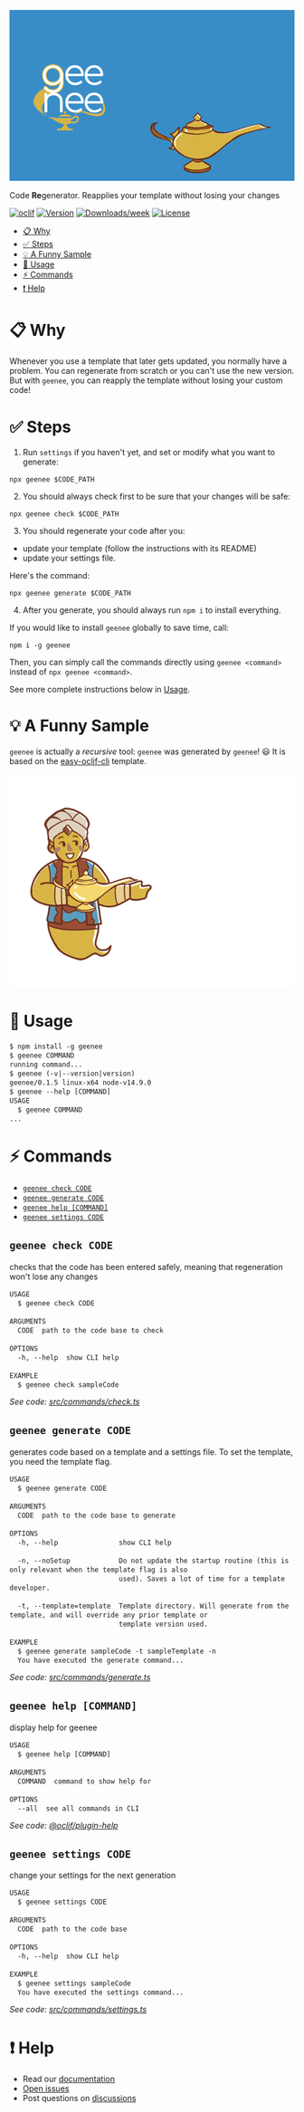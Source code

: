 
[//]: # ( ns__file unit: standard, comp: README.md )

[//]: # ( ns__custom_start beginning )

[//]: # ( ns__custom_end beginning )

[//]: # ( ns__start_section intro )

[//]: # ( ns__custom_start description )

[//]: # ( ns__custom_end description )

[//]: # ( ns__custom_start afterDescription )
![geenee logo and video](src/custom/images/GEENEE-GIF-7.gif)

Code **Re**generator.  Reapplies your template without losing your changes

[//]: # ( ns__custom_end afterDescription )

[//]: # ( ns__custom_start badges )

[//]: # ( ns__start_section usageSection )

[![oclif](https://img.shields.io/badge/cli-oclif-brightgreen.svg)](https://oclif.io)
[![Version](https://img.shields.io/npm/v/geenee.svg)](https://npmjs.org/package/geenee)
[![Downloads/week](https://img.shields.io/npm/dw/geenee.svg)](https://npmjs.org/package/geenee)
[![License](https://img.shields.io/npm/l/geenee.svg)](https://github.com/YizYah/geenee/blob/master/package.json)

[//]: # ( ns__custom_end badges )

[//]: # ( ns__end_section intro )


[//]: # ( ns__custom_start beforeToc )

[//]: # ( ns__custom_end beforeToc )

[//]: # ( ns__custom_start toc )
<!-- toc -->
* [:clipboard: Why](#clipboard-why)
* [:white_check_mark: Steps](#white_check_mark-steps)
* [:bulb: A Funny Sample](#bulb-a-funny-sample)
* [:wrench: Usage](#wrench-usage)
* [:zap: Commands](#zap-commands)
* [:heavy_exclamation_mark: Help](#heavy_exclamation_mark-help)
<!-- tocstop -->

[//]: # ( ns__custom_end toc )

[//]: # ( ns__custom_start usage )
# :clipboard: Why
Whenever you use a template that later gets updated, you normally have a problem.  You can regenerate from scratch or you can't use the new version.  But with `geenee`, you can reapply the template without losing your custom code!

# :white_check_mark: Steps
1. Run `settings` if you haven't yet, and set or modify what you want to generate:
```
npx geenee $CODE_PATH
```

2. You should always check first to be sure that your changes will be safe:
```
npx geenee check $CODE_PATH
```

3. You should regenerate your code after you:
* update your template (follow the instructions with its README)
* update your settings file.

Here's the command:
  ```
  npx geenee generate $CODE_PATH
  ```

4. After you generate, you should always run `npm i` to install everything.


If you would like to install `geenee` globally to save time, call:
```
npm i -g geenee
```
Then, you can simply call the commands directly using `geenee <command>` instead of `npx geenee <command>`.

See more complete instructions below in [Usage](#usage).

# :bulb: A Funny Sample

`geenee` is actually a *recursive* tool: `geenee` was generated by `geenee`! :smiley: It is based on the [easy-oclif-cli](https://www.npmjs.com/package/easy-oclif-cli) template.

![geenee sample](src/custom/images/geenee-funnysample.gif)


# :wrench: Usage

<!-- usage -->
```sh-session
$ npm install -g geenee
$ geenee COMMAND
running command...
$ geenee (-v|--version|version)
geenee/0.1.5 linux-x64 node-v14.9.0
$ geenee --help [COMMAND]
USAGE
  $ geenee COMMAND
...
```
<!-- usagestop -->

[//]: # ( ns__custom_end usage )

[//]: # ( ns__end_section usageSection )


[//]: # ( ns__start_section commandsSection )
# :zap: Commands


[//]: # ( ns__custom_start commands )
<!-- commands -->
* [`geenee check CODE`](#geenee-check-code)
* [`geenee generate CODE`](#geenee-generate-code)
* [`geenee help [COMMAND]`](#geenee-help-command)
* [`geenee settings CODE`](#geenee-settings-code)

## `geenee check CODE`

checks that the code has been entered safely, meaning that regeneration won't lose any changes

```
USAGE
  $ geenee check CODE

ARGUMENTS
  CODE  path to the code base to check

OPTIONS
  -h, --help  show CLI help

EXAMPLE
  $ geenee check sampleCode
```

_See code: [src/commands/check.ts](https://github.com/YizYah/geenee/blob/v0.1.5/src/commands/check.ts)_

## `geenee generate CODE`

generates code based on a template and a settings file. To set the template, you need the template flag.

```
USAGE
  $ geenee generate CODE

ARGUMENTS
  CODE  path to the code base to generate

OPTIONS
  -h, --help               show CLI help

  -n, --noSetup            Do not update the startup routine (this is only relevant when the template flag is also
                           used). Saves a lot of time for a template developer.

  -t, --template=template  Template directory. Will generate from the template, and will override any prior template or
                           template version used.

EXAMPLE
  $ geenee generate sampleCode -t sampleTemplate -n
  You have executed the generate command...
```

_See code: [src/commands/generate.ts](https://github.com/YizYah/geenee/blob/v0.1.5/src/commands/generate.ts)_

## `geenee help [COMMAND]`

display help for geenee

```
USAGE
  $ geenee help [COMMAND]

ARGUMENTS
  COMMAND  command to show help for

OPTIONS
  --all  see all commands in CLI
```

_See code: [@oclif/plugin-help](https://github.com/oclif/plugin-help/blob/v3.2.1/src/commands/help.ts)_

## `geenee settings CODE`

change your settings for the next generation

```
USAGE
  $ geenee settings CODE

ARGUMENTS
  CODE  path to the code base

OPTIONS
  -h, --help  show CLI help

EXAMPLE
  $ geenee settings sampleCode
  You have executed the settings command...
```

_See code: [src/commands/settings.ts](https://github.com/YizYah/geenee/blob/v0.1.5/src/commands/settings.ts)_
<!-- commandsstop -->


# :heavy_exclamation_mark: Help

* Read our [documentation](https://geenee.nostack.net/)
* [Open issues](https://github.com/YizYah/geenee/issues/new)
* Post questions on [discussions](https://github.com/YizYah/geenee/discussions/) 

[//]: # ( ns__custom_end commands )

[//]: # ( ns__end_section commandsSection )
